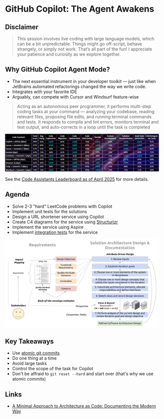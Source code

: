 # GitHub Copilot: The Agent Awakens

## Disclaimer
> This session involves live coding with large language models, which can be a bit unpredictable. Things might go off-script, behave strangely, or simply not work. That’s all part of the fun! I appreciate your patience and curiosity as we explore together.

## Why GitHub Copilot Agent Mode?

- The next essential instrument in your developer toolkit — just like when JetBrains automated refactorings changed the way we write code.
- Integrates with your favorite IDE
- Arguably, can compete with Cursor and Windsurf feature-wise

> Acting as an autonomous peer programmer, it performs multi-step coding tasks at your command — analyzing your codebase, reading relevant files, proposing file edits, and running terminal commands and tests. It responds to compile and lint errors, monitors terminal and test output, and auto-corrects in a loop until the task is completed
> 
![Code Assistants Leaderboard as of April 2025 by EPAM](https://github.com/epam/AIRUN-Engineering-Benchmark/raw/main/images/sandbox-test/code-assistants-performance-engineering-benchmark-detailed-apr-25-3.png)

See the [Code Assistants Leaderboard as of April 2025](https://github.com/epam/AIRUN-Engineering-Benchmark/blob/main/pages/sandbox-test/code-assistants-2025.md) for more details.

## Agenda

- Solve 2-3 "hard" LeetCode problems with Copilot
- Implement unit tests for the solutions
- Design a URL shortener service using Copilot
- Create C4 diagrams for the service using [Structurizr](https://structurizr.com/)
- Implement the service using Aspire
- Implement [integration tests](https://learn.microsoft.com/en-us/aspnet/core/test/integration-tests?view=aspnetcore-9.0&pivots=xunit) for the service

![Architecture design process](./architecture.png)

## Key Takeaways

- Use [atomic git commits](https://www.aleksandrhovhannisyan.com/blog/atomic-git-commits/)
- Do one thing at a time
- Avoid large tasks
- Control the scope of the task for Copilot
- Don't be affraid to `git reset --hard` and start over (that's why we use atomic commits)

## Links
- [A Minimal Approach to Architecture as Code: Documenting the Modern Way](https://github.com/max-arshinov/masad)

